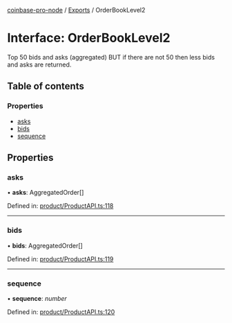 [coinbase-pro-node](../README.md) / [Exports](../modules.md) / OrderBookLevel2

# Interface: OrderBookLevel2

Top 50 bids and asks (aggregated) BUT if there are not 50 then less bids and asks are returned.

## Table of contents

### Properties

- [asks](orderbooklevel2.md#asks)
- [bids](orderbooklevel2.md#bids)
- [sequence](orderbooklevel2.md#sequence)

## Properties

### asks

• **asks**: AggregatedOrder[]

Defined in: [product/ProductAPI.ts:118](https://github.com/bennycode/coinbase-pro-node/blob/a54e177/src/product/ProductAPI.ts#L118)

___

### bids

• **bids**: AggregatedOrder[]

Defined in: [product/ProductAPI.ts:119](https://github.com/bennycode/coinbase-pro-node/blob/a54e177/src/product/ProductAPI.ts#L119)

___

### sequence

• **sequence**: *number*

Defined in: [product/ProductAPI.ts:120](https://github.com/bennycode/coinbase-pro-node/blob/a54e177/src/product/ProductAPI.ts#L120)
